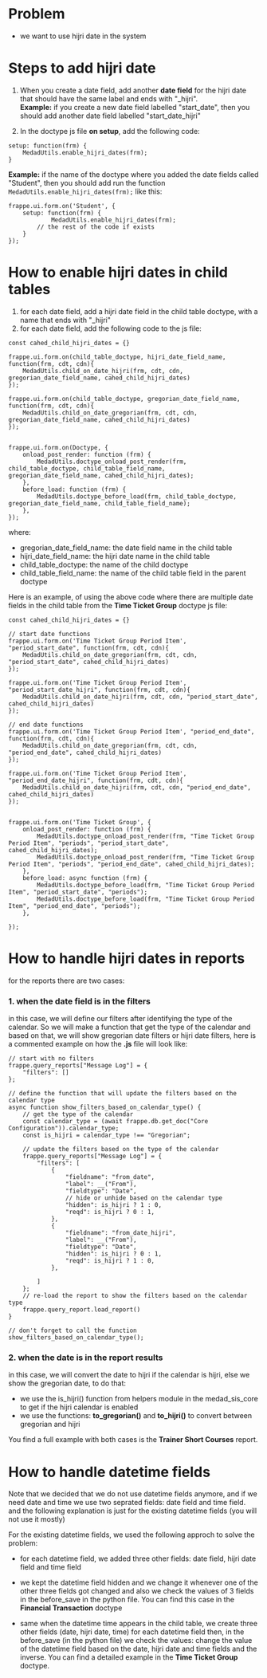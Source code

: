 # Problem
- we want to use hijri date in the system

# Steps to add hijri date
1. When you create a date field, add another **date field** for the hijri date that should have the same label and ends with "_hijri". <br>
**Example:** if you create a new date field labelled "start_date", then you should add another date field labelled "start_date_hijri"

2. In the doctype js file **on setup**, add the following code:
```
setup: function(frm) {
	MedadUtils.enable_hijri_dates(frm);
}
```

**Example:** if the name of the doctype where you added the date fields called "Student", then you should add run the function `MedadUtils.enable_hijri_dates(frm);` like this:
```
frappe.ui.form.on('Student', {
	setup: function(frm) {
            MedadUtils.enable_hijri_dates(frm);
	    // the rest of the code if exists
	}
});

```

# How to enable hijri dates in child tables
1. for each date field, add a hijri date field in the child table doctype, with a name that ends with "_hijri"
2. for each date field, add the following code to the js file:
```
const cahed_child_hijri_dates = {}

frappe.ui.form.on(child_table_doctype, hijri_date_field_name, function(frm, cdt, cdn){
	MedadUtils.child_on_date_hijri(frm, cdt, cdn, gregorian_date_field_name, cahed_child_hijri_dates)
});

frappe.ui.form.on(child_table_doctype, gregorian_date_field_name, function(frm, cdt, cdn){
	MedadUtils.child_on_date_gregorian(frm, cdt, cdn, gregorian_date_field_name, cahed_child_hijri_dates)
});


frappe.ui.form.on(Doctype, {
	onload_post_render: function (frm) {
		MedadUtils.doctype_onload_post_render(frm, child_table_doctype, child_table_field_name, gregorian_date_field_name, cahed_child_hijri_dates);
	},
	before_load: function (frm) {
		MedadUtils.doctype_before_load(frm, child_table_doctype, gregorian_date_field_name, child_table_field_name);
	},
});

```
where:
- gregorian_date_field_name: the date field name in the child table
- hijri_date_field_name: the hijri date name in the child table
- child_table_doctype: the name of the child doctype
- child_table_field_name: the name of the child table field in the parent doctype

Here is an example, of using the above code where there are multiple date fields in the child table from the **Time Ticket Group** doctype js file:
```
const cahed_child_hijri_dates = {}

// start date functions
frappe.ui.form.on('Time Ticket Group Period Item', "period_start_date", function(frm, cdt, cdn){
	MedadUtils.child_on_date_gregorian(frm, cdt, cdn, "period_start_date", cahed_child_hijri_dates)
});

frappe.ui.form.on('Time Ticket Group Period Item', "period_start_date_hijri", function(frm, cdt, cdn){
	MedadUtils.child_on_date_hijri(frm, cdt, cdn, "period_start_date", cahed_child_hijri_dates)
});

// end date functions
frappe.ui.form.on('Time Ticket Group Period Item', "period_end_date", function(frm, cdt, cdn){
	MedadUtils.child_on_date_gregorian(frm, cdt, cdn, "period_end_date", cahed_child_hijri_dates)
});

frappe.ui.form.on('Time Ticket Group Period Item', "period_end_date_hijri", function(frm, cdt, cdn){
	MedadUtils.child_on_date_hijri(frm, cdt, cdn, "period_end_date", cahed_child_hijri_dates)
});


frappe.ui.form.on('Time Ticket Group', {
    onload_post_render: function (frm) {
        MedadUtils.doctype_onload_post_render(frm, "Time Ticket Group Period Item", "periods", "period_start_date", cahed_child_hijri_dates);
        MedadUtils.doctype_onload_post_render(frm, "Time Ticket Group Period Item", "periods", "period_end_date", cahed_child_hijri_dates);
    },
    before_load: async function (frm) {
        MedadUtils.doctype_before_load(frm, "Time Ticket Group Period Item", "period_start_date", "periods");
        MedadUtils.doctype_before_load(frm, "Time Ticket Group Period Item", "period_end_date", "periods");
    },

});

```

# How to handle hijri dates in reports
for the reports there are two cases:

### 1. when the date field is in the filters
in this case, we will define our filters after identifying the type of the calendar. So we will make a function that get the type of the calendar and based on that, we will show gregorian date filters or hijri date filters, here is a commented example on how the **.js** file will look like:
```
// start with no filters
frappe.query_reports["Message Log"] = {
	"filters": []
};

// define the function that will update the filters based on the calendar type
async function show_filters_based_on_calendar_type() {
	// get the type of the calendar
	const calendar_type = (await frappe.db.get_doc("Core Configuration")).calendar_type;
	const is_hijri = calendar_type !== "Gregorian";
	
	// update the filters based on the type of the calendar
	frappe.query_reports["Message Log"] = {
		"filters": [
			{
				"fieldname": "from_date",
				"label": __("From"),
				"fieldtype": "Date",
				// hide or unhide based on the calendar type
				"hidden": is_hijri ? 1 : 0,
				"reqd": is_hijri ? 0 : 1,
			},
			{
				"fieldname": "from_date_hijri",
				"label": __("From"),
				"fieldtype": "Date",
				"hidden": is_hijri ? 0 : 1,
				"reqd": is_hijri ? 1 : 0,
			},
			
		]
	};
	// re-load the report to show the filters based on the calendar type
	frappe.query_report.load_report()
}

// don't forget to call the function 
show_filters_based_on_calendar_type();
```

### 2. when the date is in the report results
in this case, we will convert the date to hijri if the calendar is hijri, else we show the gregorian date, to do that:
- we use the is_hijri() function from helpers module in the medad_sis_core to get if the hijri calendar is enabled
- we use the functions: **to_gregorian()** and **to_hijri()** to convert between gregorian and hijri

You find a full example with both cases is the **Trainer Short Courses** report.

# How to handle datetime fields
Note that we decided that we do not use datetime fields anymore, and if we need date and time we use two seprated fields: date field and time field.
and the following explanation is just for the existing datetime fields (you will not use it mostly)

For the existing datetime fields, we used the following approch to solve the problem:
- for each datetime field, we added three other fields: date field, hijri date field and time field
- we kept the datetime field hidden and we change it whenever one of the other three fields got changed and also we check the values of 3 fields in the before_save in the python file. You can find this case in the **Financial Transaction** doctype

- same when the datetime time appears in the child table, we create three other fields (date, hijri date, time) for each datetime field then, in the before_save (in the python file) we check the values: change the value of the datetime field based on the date, hijri date and time fields and the inverse. You can find a detailed example in the **Time Ticket Group** doctype.

